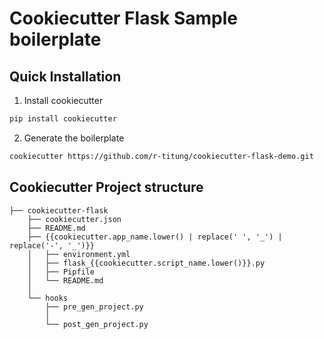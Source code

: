 # Cookiecutter Flask Sample boilerplate

## Quick Installation
1. Install cookiecutter

  ```bash
  pip install cookiecutter
  ```
2. Generate the boilerplate

  ```bash
  cookiecutter https://github.com/r-titung/cookiecutter-flask-demo.git
  ```

## Cookiecutter Project structure

    ├── cookiecutter-flask
        ├── cookiecutter.json
        ├── README.md
        ├── {{cookiecutter.app_name.lower() | replace(' ', '_') | replace('-', '_')}}
        │   ├── environment.yml
        │   ├── flask_{{cookiecutter.script_name.lower()}}.py
        │   ├── Pipfile
        │   └── README.md
        │
        └── hooks
            ├── pre_gen_project.py
            │
            └── post_gen_project.py
